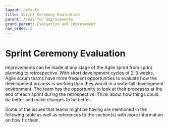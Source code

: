 ```yaml
---
layout: default
title: Sprint Ceremony Evaluation
parent: Areas for Improvements
grand_parent: Evaluation and Improvement
nav_order: 2
---
```


# Sprint Ceremony Evaluation

Improvements can be made at any stage of the Agile sprint from sprint planning to retrospective. With short development cycles of 2-3 weeks, 
Agile scrum teams have more frequent opportunities to evaluate how the development process is working than they would in a waterfall development 
environment. The team has the opportunity to look at their processes at the end of each sprint during the retrospective. Think about how things 
could _be_ better and make changes to be better. 

Some of the issues that teams might be having are mentioned in the following table as well as references to the section(s) with more information 
on how fix them.
